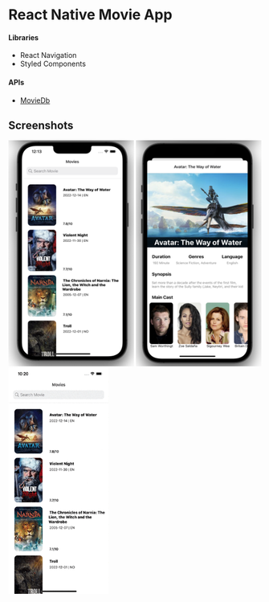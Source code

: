 #  React Native Movie App


####  Libraries
- React Navigation 
- Styled Components

#### APIs
- [MovieDb](https://www.themoviedb.org/ "MovieDb")
## Screenshots
<div>
<img  alt="Screenshot"  src="./resources/Screen1.png" height="450" width="250" />
<img alt="Screenshot"  src="./resources/Screen2.png" height="450" width="250" />
<img alt="Screenshot"  src="./resources/Screen.gif" height="450" width="200"/>
</div>

